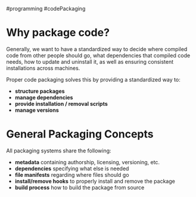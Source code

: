 #programming #codePackaging 
# Why package code?
Generally, we want to have a standardized way to decide where compiled code from other people should go, what dependencies that compiled code needs, how to update and uninstall it, as well as ensuring consistent installations across machines.

Proper code packaging solves this by providing a standardized way to:
- **structure packages**
- **manage dependencies**
- **provide installation / removal scripts**
- **manage versions**

# General Packaging Concepts
All packaging systems share the following:
- **metadata** containing authorship, licensing, versioning, etc.
- **dependencies** specifying what else is needed
- **file manifests** regarding where files should go
- **install/remove hooks** to properly install and remove the package
- **build process** how to build the package from source
